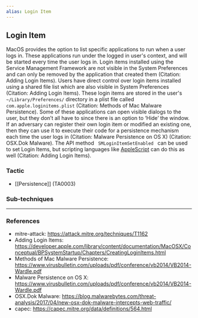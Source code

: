 ```yaml
---
alias: Login Item
---
```


## Login Item

MacOS provides the option to list specific applications to run when a user logs in. These applications run under the logged in user's context, and will be started every time the user logs in. Login items installed using the Service Management Framework are not visible in the System Preferences and can only be removed by the application that created them (Citation: Adding Login Items). Users have direct control over login items installed using a shared file list which are also visible in System Preferences (Citation: Adding Login Items). These login items are stored in the user's <code>~/Library/Preferences/</code> directory in a plist file called <code>com.apple.loginitems.plist</code> (Citation: Methods of Mac Malware Persistence). Some of these applications can open visible dialogs to the user, but they don’t all have to since there is an option to ‘Hide’ the window. If an adversary can register their own login item or modified an existing one, then they can use it to execute their code for a persistence mechanism each time the user logs in (Citation: Malware Persistence on OS X) (Citation: OSX.Dok Malware). The API method <code> SMLoginItemSetEnabled </code> can be used to set Login Items, but scripting languages like [AppleScript](https://attack.mitre.org/techniques/T1155) can do this as well  (Citation: Adding Login Items).


### Tactic

- [[Persistence]] (TA0003)

### Sub-techniques


---
### References

- mitre-attack: https://attack.mitre.org/techniques/T1162
- Adding Login Items: https://developer.apple.com/library/content/documentation/MacOSX/Conceptual/BPSystemStartup/Chapters/CreatingLoginItems.html
- Methods of Mac Malware Persistence: https://www.virusbulletin.com/uploads/pdf/conference/vb2014/VB2014-Wardle.pdf
- Malware Persistence on OS X: https://www.virusbulletin.com/uploads/pdf/conference/vb2014/VB2014-Wardle.pdf
- OSX.Dok Malware: https://blog.malwarebytes.com/threat-analysis/2017/04/new-osx-dok-malware-intercepts-web-traffic/
- capec: https://capec.mitre.org/data/definitions/564.html
